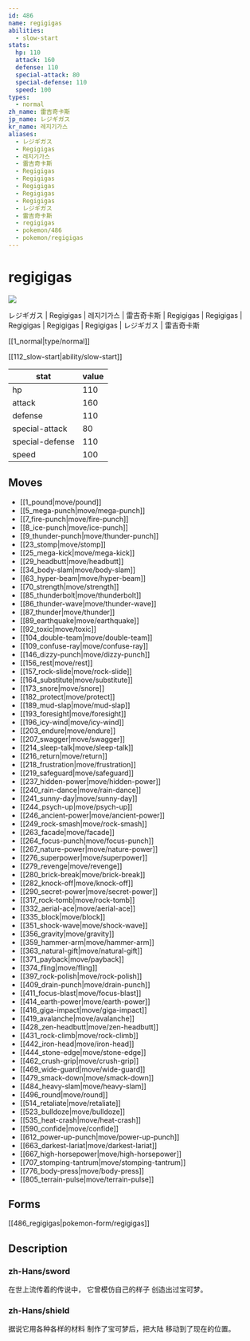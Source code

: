 ```yaml
---
id: 486
name: regigigas
abilities:
  - slow-start
stats:
  hp: 110
  attack: 160
  defense: 110
  special-attack: 80
  special-defense: 110
  speed: 100
types:
  - normal
zh_name: 雷吉奇卡斯
jp_name: レジギガス
kr_name: 레지기가스
aliases:
  - レジギガス
  - Regigigas
  - 레지기가스
  - 雷吉奇卡斯
  - Regigigas
  - Regigigas
  - Regigigas
  - Regigigas
  - Regigigas
  - レジギガス
  - 雷吉奇卡斯
  - regigigas
  - pokemon/486
  - pokemon/regigigas
---
```

# regigigas

![](https://raw.githubusercontent.com/PokeAPI/sprites/master/sprites/pokemon/486.png)

レジギガス | Regigigas | 레지기가스 | 雷吉奇卡斯 | Regigigas | Regigigas | Regigigas | Regigigas | Regigigas | レジギガス | 雷吉奇卡斯

[[1_normal|type/normal]]

[[112_slow-start|ability/slow-start]]

|stat|value|
|---|---|
|hp|110|
|attack|160|
|defense|110|
|special-attack|80|
|special-defense|110|
|speed|100|


## Moves

- [[1_pound|move/pound]]
- [[5_mega-punch|move/mega-punch]]
- [[7_fire-punch|move/fire-punch]]
- [[8_ice-punch|move/ice-punch]]
- [[9_thunder-punch|move/thunder-punch]]
- [[23_stomp|move/stomp]]
- [[25_mega-kick|move/mega-kick]]
- [[29_headbutt|move/headbutt]]
- [[34_body-slam|move/body-slam]]
- [[63_hyper-beam|move/hyper-beam]]
- [[70_strength|move/strength]]
- [[85_thunderbolt|move/thunderbolt]]
- [[86_thunder-wave|move/thunder-wave]]
- [[87_thunder|move/thunder]]
- [[89_earthquake|move/earthquake]]
- [[92_toxic|move/toxic]]
- [[104_double-team|move/double-team]]
- [[109_confuse-ray|move/confuse-ray]]
- [[146_dizzy-punch|move/dizzy-punch]]
- [[156_rest|move/rest]]
- [[157_rock-slide|move/rock-slide]]
- [[164_substitute|move/substitute]]
- [[173_snore|move/snore]]
- [[182_protect|move/protect]]
- [[189_mud-slap|move/mud-slap]]
- [[193_foresight|move/foresight]]
- [[196_icy-wind|move/icy-wind]]
- [[203_endure|move/endure]]
- [[207_swagger|move/swagger]]
- [[214_sleep-talk|move/sleep-talk]]
- [[216_return|move/return]]
- [[218_frustration|move/frustration]]
- [[219_safeguard|move/safeguard]]
- [[237_hidden-power|move/hidden-power]]
- [[240_rain-dance|move/rain-dance]]
- [[241_sunny-day|move/sunny-day]]
- [[244_psych-up|move/psych-up]]
- [[246_ancient-power|move/ancient-power]]
- [[249_rock-smash|move/rock-smash]]
- [[263_facade|move/facade]]
- [[264_focus-punch|move/focus-punch]]
- [[267_nature-power|move/nature-power]]
- [[276_superpower|move/superpower]]
- [[279_revenge|move/revenge]]
- [[280_brick-break|move/brick-break]]
- [[282_knock-off|move/knock-off]]
- [[290_secret-power|move/secret-power]]
- [[317_rock-tomb|move/rock-tomb]]
- [[332_aerial-ace|move/aerial-ace]]
- [[335_block|move/block]]
- [[351_shock-wave|move/shock-wave]]
- [[356_gravity|move/gravity]]
- [[359_hammer-arm|move/hammer-arm]]
- [[363_natural-gift|move/natural-gift]]
- [[371_payback|move/payback]]
- [[374_fling|move/fling]]
- [[397_rock-polish|move/rock-polish]]
- [[409_drain-punch|move/drain-punch]]
- [[411_focus-blast|move/focus-blast]]
- [[414_earth-power|move/earth-power]]
- [[416_giga-impact|move/giga-impact]]
- [[419_avalanche|move/avalanche]]
- [[428_zen-headbutt|move/zen-headbutt]]
- [[431_rock-climb|move/rock-climb]]
- [[442_iron-head|move/iron-head]]
- [[444_stone-edge|move/stone-edge]]
- [[462_crush-grip|move/crush-grip]]
- [[469_wide-guard|move/wide-guard]]
- [[479_smack-down|move/smack-down]]
- [[484_heavy-slam|move/heavy-slam]]
- [[496_round|move/round]]
- [[514_retaliate|move/retaliate]]
- [[523_bulldoze|move/bulldoze]]
- [[535_heat-crash|move/heat-crash]]
- [[590_confide|move/confide]]
- [[612_power-up-punch|move/power-up-punch]]
- [[663_darkest-lariat|move/darkest-lariat]]
- [[667_high-horsepower|move/high-horsepower]]
- [[707_stomping-tantrum|move/stomping-tantrum]]
- [[776_body-press|move/body-press]]
- [[805_terrain-pulse|move/terrain-pulse]]

## Forms



[[486_regigigas|pokemon-form/regigigas]]

## Description

### zh-Hans/sword

在世上流传着的传说中，
它曾模仿自己的样子
创造出过宝可梦。

### zh-Hans/shield

据说它用各种各样的材料
制作了宝可梦后，把大陆
移动到了现在的位置。

